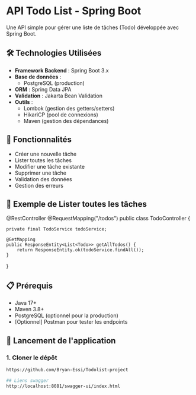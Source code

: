 # API Todo List - Spring Boot

Une API simple pour gérer une liste de tâches (Todo) développée avec Spring Boot.

## 🛠 Technologies Utilisées
- **Framework Backend** : Spring Boot 3.x
- **Base de données** : 
  - PostgreSQL (production)
- **ORM** : Spring Data JPA
- **Validation** : Jakarta Bean Validation
- **Outils** : 
  - Lombok (gestion des getters/setters)
  - HikariCP (pool de connexions)
  - Maven (gestion des dépendances)

## 🚀 Fonctionnalités
- Créer une nouvelle tâche
- Lister toutes les tâches
- Modifier une tâche existante
- Supprimer une tâche
- Validation des données
- Gestion des erreurs


## 🚀 Exemple de Lister toutes les tâches
@RestController
@RequestMapping("/todos")
public class TodoController {

    private final TodoService todoService;

    @GetMapping
    public ResponseEntity<List<Todo>> getAllTodos() {
        return ResponseEntity.ok(todoService.findAll());
    }
}


## 📋 Prérequis
- Java 17+
- Maven 3.8+
- PostgreSQL (optionnel pour la production)
- [Optionnel] Postman pour tester les endpoints

## 🚦 Lancement de l'application

### 1. Cloner le dépôt
```bash
https://github.com/Bryan-Essi/Todolist-project

## Liens swagger
http://localhost:8081/swagger-ui/index.html
